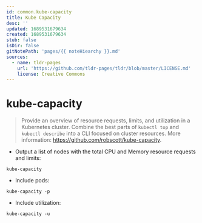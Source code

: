 ```yaml
---
id: common.kube-capacity
title: Kube Capacity
desc: ''
updated: 1689531679634
created: 1689531679634
stub: false
isDir: false
gitNotePath: 'pages/{{ noteHiearchy }}.md'
sources:
  - name: tldr-pages
    url: 'https://github.com/tldr-pages/tldr/blob/master/LICENSE.md'
    license: Creative Commons
---
```

# kube-capacity

> Provide an overview of resource requests, limits, and utilization in a Kubernetes cluster.
> Combine the best parts of `kubectl top` and `kubectl describe` into a CLI focused on cluster resources.
> More information: <https://github.com/robscott/kube-capacity>.

- Output a list of nodes with the total CPU and Memory resource requests and limits:

`kube-capacity`

- Include pods:

`kube-capacity -p`

- Include utilization:

`kube-capacity -u`

